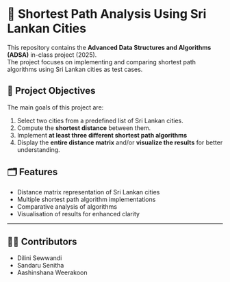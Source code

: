 # 📍 Shortest Path Analysis Using Sri Lankan Cities  

This repository contains the **Advanced Data Structures and Algorithms (ADSA)** in-class project (2025).  
The project focuses on implementing and comparing shortest path algorithms using Sri Lankan cities as test cases.  



## 🎯 Project Objectives  
The main goals of this project are:  
1. Select two cities from a predefined list of Sri Lankan cities.  
2. Compute the **shortest distance** between them.  
3. Implement **at least three different shortest path algorithms**  
4. Display the **entire distance matrix** and/or **visualize the results** for better understanding.  



## 🗂 Features  
- Distance matrix representation of Sri Lankan cities  
- Multiple shortest path algorithm implementations  
- Comparative analysis of algorithms  
- Visualisation of results for enhanced clarity

---

## 👩‍💻 Contributors
- Dilini Sewwandi
- Sandaru Senitha
- Aashinshana Weerakoon
